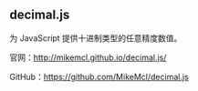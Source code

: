 ## decimal.js

为 JavaScript 提供十进制类型的任意精度数值。

官网：http://mikemcl.github.io/decimal.js/

GitHub：https://github.com/MikeMcl/decimal.js